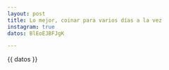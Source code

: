 ```yaml
---
layout: post
title: Lo mejor, coinar para varios días a la vez
instagram: true
datos: BlEoEJBFJgK

---
```

<amp-instagram data-shortcode="{{ page.datos }}"
  data-captioned
  width="1"
  height="1"
  layout="responsive">
</amp-instagram>
<p>{{ datos }}</p>